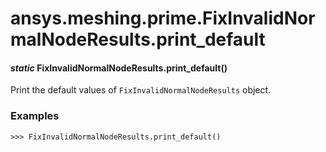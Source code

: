# ansys.meshing.prime.FixInvalidNormalNodeResults.print_default

<a id="ansys.meshing.prime.FixInvalidNormalNodeResults.print_default"></a>

#### *static* FixInvalidNormalNodeResults.print_default()

Print the default values of `FixInvalidNormalNodeResults` object.

### Examples

```pycon
>>> FixInvalidNormalNodeResults.print_default()
```

<!-- !! processed by numpydoc !! -->
